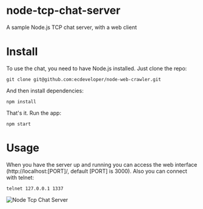 node-tcp-chat-server
====================

A sample Node.js TCP chat server, with a web client

Install
=======
To use the chat, you need to have Node.js installed. Just clone the repo:
```
git clone git@github.com:ecdeveloper/node-web-crawler.git
```

And then install dependencies:
```
npm install
```

That's it. Run the app:
```
npm start
```

Usage
=====
When you have the server up and running you can access the web interface (http://localhost:[PORT]/, default [PORT] is 3000). Also you can connect with telnet:
```
telnet 127.0.0.1 1337
```
![Node Tcp Chat Server](http://ecdeveloper.com/img/node-tcp-chat.png)
